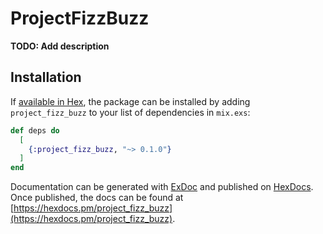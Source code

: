 # ProjectFizzBuzz

**TODO: Add description**

## Installation

If [available in Hex](https://hex.pm/docs/publish), the package can be installed
by adding `project_fizz_buzz` to your list of dependencies in `mix.exs`:

```elixir
def deps do
  [
    {:project_fizz_buzz, "~> 0.1.0"}
  ]
end
```

Documentation can be generated with [ExDoc](https://github.com/elixir-lang/ex_doc)
and published on [HexDocs](https://hexdocs.pm). Once published, the docs can
be found at [https://hexdocs.pm/project_fizz_buzz](https://hexdocs.pm/project_fizz_buzz).

